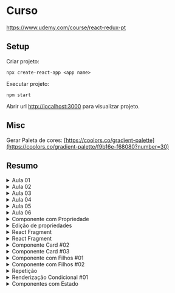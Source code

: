 
# Curso
https://www.udemy.com/course/react-redux-pt

## Setup

Criar projeto:

```
npx create-react-app <app name>
```

Executar projeto:
```
npm start
```

Abrir url [http://localhost:3000](http://localhost:3000) para visualizar projeto.

## Misc
Gerar Paleta de cores:
[https://coolors.co/gradient-palette](https://coolors.co/gradient-palette/f9b16e-f68080?number=30)


## Resumo
<details> 
<summary>Aula 01</summary>

    ### Pontos Importantes
        - React é uma biblioteca
        - Padrão SinglePageApplication (SPA)
</details>

<details> 
    <summary>Aula 02</summary>

    ### Pontos Importantes
    - Iteragir com o DOM (Document Object Model)
    - Hot reload
    - Manipular root element da sua SPA (index.html)
    - Alterado exemplo para resolver códigos [deprecated](https://react.dev/blog/2022/03/08/react-18-upgrade-guide#updates-to-client-rendering-apis)
    
</details>

<details> 
    <summary>Aula 03</summary>

    ### Pontos Importantes
    - JSX: Enxtensão que permite escrever código semelhante a `HTML` em arquivos `javascript`, 
    - Para usar `JSX` com react é necessário realizar o import `react`.
    - React é fortemente orientado a criação de componentes
</details>

<details> 
    <summary>Aula 04</summary>

    ### Pontos Importantes
    - Para utilizar `arquivos` (ex.: css) necessitamos realizar o `import relativo`
</details>

<details> 
    <summary>Aula 05</summary>

    ### Pontos Importantes
    - Convenção: Components (método e arquivos) costumam ser nomeados no padrão 'Pascal case'.
    - JSX acessa os camponentes como tags, exemplo: '<div><Comp01 /></div>'
</details>

<details> 
    <summary>Aula 06</summary>
    ### Pontos Importantes
    -  Convenção: componentes devem ter seu conteúdo envolvidos por parenteses `()`
</details>

<details> 
    <summary>Componente com Propriedade</summary>
    ### Pontos Importantes
    - convenção: nome de propriedades serão conhecidos como `props`
    - upload images: em andamento
</details>

<details> 
    <summary>Edição de propriedades</summary>
    ### Pontos Importantes
    -  Propriedades são somente leitura (read only)
</details>

<details> 
    <summary>React Fragment</summary>
    ### Pontos Importantes
    -  Utilizar alguma tag para envolver os elementos html/jsx dos componentes
    - <React.Fragment> ou <></> é utilizado para resolver o erro:
      `Adjacent JSX elementos must be wrapper in an enclosing tag.`
</details>

<details> 
    <summary>React Fragment</summary>
    ### Pontos Importantes
    -  Utilizar alguma tag para envolver os elementos html/jsx dos componentes
    - <React.Fragment> ou <></> é utilizado para resolver o erro:
      `Adjacent JSX elementos must be wrapper in an enclosing tag.`
</details>
<details> 
    <summary>Componente Card #02</summary>
    ### Pontos Importantes
    - Para utilizar a propriedade `class` (CSS) devemos em elementos React utilizar `className`
</details>
<details> 
    <summary>Componente Card #03</summary>
    ### Pontos Importantes
    - No Javascript variaveis não podem conter hifen no seu nome
    - Para criar um objeto em javascript utilizamos a sintaxe: `{}`
</details>

<details> 
    <summary>Componente com Filhos #01</summary>
    ### Pontos Importantes
    - As propriedades não são passadas automaticamente entre componentes pais e filhos
    - Para compartilhar o objeto de propriedades completo utilizar spread `{...props}` [Javascript]    
</details>

<details> 
    <summary>Componente com Filhos #02</summary>
    ### Pontos Importantes
    - Compartilhar props entre componentes aninhados requer `cloneElement`     
</details>

<details> 
    <summary>Repetição</summary>
    ### Pontos Importantes
    - Usar `keys` nos componentes é importante para que o React possa encontrar os
    elementos rapidamente no caso de mudanças (unique keys prop error)
</details>

<details> 
    <summary>Renderização Condicional #01</summary>
    ### Pontos Importantes
    - Comparação `==` compara apenas o conteúdo (Javascript)
    - Comparação `===` compara conteúdo e tipo da variável  (Javascript)
</details>
<details> 
    <summary>Componentes com Estado</summary>
    ### Pontos Importantes
    - React Hooks (useState)
</details>
